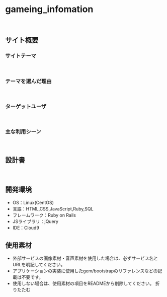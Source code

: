 # gameing_infomation
​
## サイト概要
<!--ゲームの最新情報をレビューするサイト-->
### サイトテーマ
<!--ゲームの最新情報をレビューするサイト-->
​
### テーマを選んだ理由
<!--趣味のゲームをやっていて数あるゲームの中で
一切情報のないゲームが多々ありそれらの情報を知
りたい人が少なからずいるので共有する-->
​
### ターゲットユーザ
<!--ゲームを極めるまではやらないストーリを楽しめればいい人-->
​
### 主な利用シーン
<!--情報があまりないゲームを知りたいとき
新しく発売されるゲームがどんな内容なのか調べるとき-->
​
## 設計書
<!--テーマを設定・提出する時点では不要です-->
​
## 開発環境
- OS：Linux(CentOS)
- 言語：HTML,CSS,JavaScript,Ruby,SQL
- フレームワーク：Ruby on Rails
- JSライブラリ：jQuery
- IDE：Cloud9
​
## 使用素材
- 外部サービスの画像素材・音声素材を使用した場合は、必ずサービス名とURLを明記してください。
- アプリケーションの実装に使用したgem/bootstrapのリファレンスなどの記載は不要です。
- 使用しない場合は、使用素材の項目をREADMEから削除してください。
折りたたむ